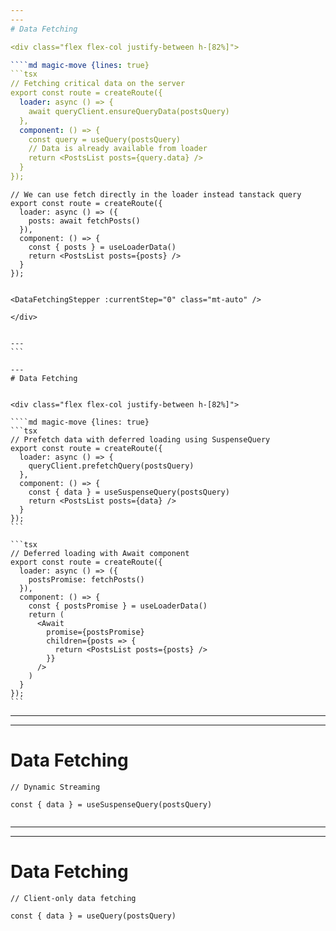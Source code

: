 ```yaml
---
---
# Data Fetching

<div class="flex flex-col justify-between h-[82%]">   

````md magic-move {lines: true}
```tsx
// Fetching critical data on the server
export const route = createRoute({
  loader: async () => {
    await queryClient.ensureQueryData(postsQuery)
  },
  component: () => {
    const query = useQuery(postsQuery)
    // Data is already available from loader
    return <PostsList posts={query.data} />
  }
});

```

```tsx
// We can use fetch directly in the loader instead tanstack query
export const route = createRoute({
  loader: async () => ({
    posts: await fetchPosts()
  }),
  component: () => {
    const { posts } = useLoaderData()
    return <PostsList posts={posts} />
  }
});
```
````

<DataFetchingStepper :currentStep="0" class="mt-auto" />

</div>


---
```

---
# Data Fetching


<div class="flex flex-col justify-between h-[82%]">   

````md magic-move {lines: true}
```tsx
// Prefetch data with deferred loading using SuspenseQuery
export const route = createRoute({
  loader: async () => {
    queryClient.prefetchQuery(postsQuery)
  },
  component: () => {
    const { data } = useSuspenseQuery(postsQuery)
    return <PostsList posts={data} />
  }
});
```

```tsx
// Deferred loading with Await component
export const route = createRoute({
  loader: async () => ({
    postsPromise: fetchPosts()
  }),
  component: () => {
    const { postsPromise } = useLoaderData()
    return (
      <Await 
        promise={postsPromise}
        children={posts => {
          return <PostsList posts={posts} />
        }}
      />
    )
  }
});
```
````
<DataFetchingStepper :currentStep="1" class="mt-auto" />

</div>


---
---
# Data Fetching

<div class="flex flex-col justify-between h-[82%]">   

```tsx
// Dynamic Streaming

const { data } = useSuspenseQuery(postsQuery)
    
```

<DataFetchingStepper :currentStep="2" class="mt-auto" />

</div>

---
---
# Data Fetching

<div class="flex flex-col justify-between h-[82%]">   
    

```tsx
// Client-only data fetching

const { data } = useQuery(postsQuery)
    
```

<DataFetchingStepper :currentStep="3" class="mt-auto" />

</div>
